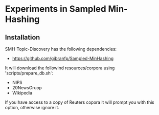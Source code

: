 # Experiments in Sampled Min-Hashing



## Installation

SMH-Topic-Discovery has the following dependencies:

* https://github.com/gibranfp/Sampled-MinHashing

It will download the followind resources/corpora using 'scripts/prepare\_db.sh':

* NIPS
* 20NewsGruop
* Wikipedia

If you have access to a copy of Reuters copora it will prompt you with this option, otherwise ignore it.
